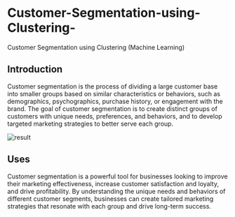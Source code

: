 # Customer-Segmentation-using-Clustering-
Customer Segmentation using Clustering (Machine Learning)


## Introduction 
Customer segmentation is the process of dividing a large customer base into smaller groups based on similar characteristics or behaviors, such as demographics, psychographics, purchase history, or engagement with the brand. The goal of customer segmentation is to create distinct groups of customers with unique needs, preferences, and behaviors, and to develop targeted marketing strategies to better serve each group.


![result](https://user-images.githubusercontent.com/78251168/222511031-807401f3-837d-48c8-b1d9-4d98ae226d49.png)


## Uses
Customer segmentation is a powerful tool for businesses looking to improve their marketing effectiveness, increase customer satisfaction and loyalty, and drive profitability. By understanding the unique needs and behaviors of different customer segments, businesses can create tailored marketing strategies that resonate with each group and drive long-term success.



